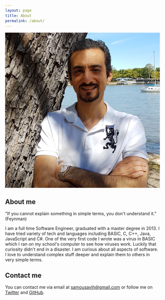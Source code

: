 ```yaml
---
layout: page
title: About
permalink: /about/
---
```


![Placeholder image](/images/profile.jpg)

## About me
"If you cannot explain something in simple terms, you don't understand it."(Feynman)

I am a full time Software Engineer, graduated with a master degree in 2013. I have tried variety of tech and languages including BASIC, C, C++, Java, JavaScript and C#. One of the very first code I wrote was a virus in BASIC which I ran on my school's computer to see how viruses work. Luckily that curiosity didn't end in a disaster.
I am curious about all aspects of software. I love to understand complex stuff deeper and explain them to others in very simple terms.


## Contact me

You can contact me via email at [samousavih@gmail.com](mailto:samousavih@gmail.com) or follow me on [Twitter](https://twitter.com/amin_mousavih) and [GitHub](https://github.com/samousavih).
